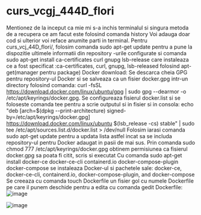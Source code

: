 # curs_vcgj_444D_flori
Mentionez de la inceput ca mie mi s-a inchis terminalul si singura metoda de a recupera ce am facut este folosind comanda history
Voi adauga doar cod si ulterior voi reface anumite parti in terminal.
Pentru curs_vcj_44D_flori/, folosim comanda  sudo apt-get update pentru a pune la dispozitie ultimele informatii din repository -urile configurate si comanda  sudo apt-get install ca-certificates curl gnupg lsb-release care instaleaza ce a fost specificat :ca-certificates, curl, gnupg, lsb-released folosind apt-get(manager pentru package)
Docker download:
Se descarca cheia GPG pentru repository-ul Docker si se salveaza ca un fisier docker.gpg intr-un directory folosind comanda: curl -fsSL https://download.docker.com/linux/ubuntu/gpg | sudo gpg --dearmor -o /etc/apt/keyrings/docker.gpg.
Se configureaza  fisierul docker.list si se foloseste comanda tee pentru a scrie outputul si in fisier si in consola: echo "deb [arch=$(dpkg --print-architecture) signed-by=/etc/apt/keyrings/docker.gpg] https://download.docker.com/linux/ubuntu $(lsb_release -cs) stable" | sudo tee /etc/apt/sources.list.d/docker.list > /dev/null
Folosim iarasi comanda sudo apt-get update pentru a updata lista astfel incat sa se includa repository-ul pentru Docker adaugat in pasii de mai sus.
Prin comanda sudo chmod 777 /etc/apt/keyrings/docker.gpg obtinem permisiunea ca fisierul docker.gpg sa poata fi citit, scris si executat
Cu comanda sudo apt-get install docker-ce docker-ce-cli containerd.io docker-compose-plugin docker-compose se instaleaza Docker-ul si pachetele sale: docker-ce, docker-ce-cli, containerd.io, docker-compose-plugin, and docker-compose
Se creeaza cu comanda touch Dockerfile un fisier gol cu numele Dockerfile pe care il punem deschide pentru a edita cu comanda gedit Dockerfile:
![image](https://github.com/andrei162/curs_vcgj_444D_flori/assets/93121932/c1fd8e0c-920b-4a7d-a970-4c9cbeaf151e)

![image](https://github.com/andrei162/curs_vcgj_444D_flori/assets/93121932/5f18fbbb-69cd-4725-a467-af7a5a09c09b)




